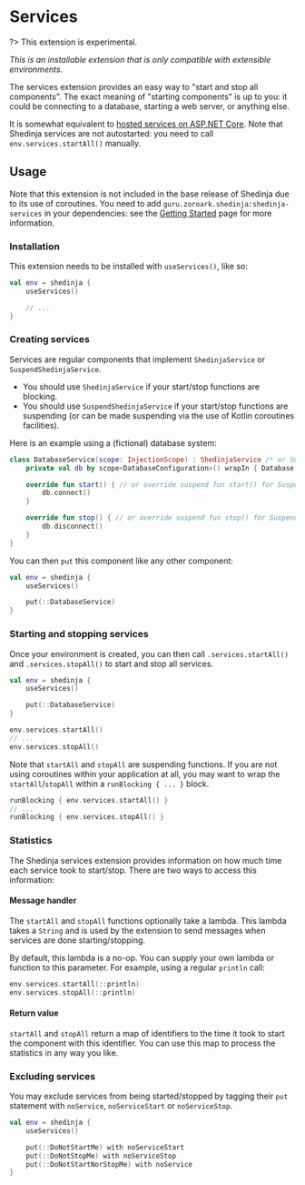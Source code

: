 # Services

?> This extension is experimental.

*This is an installable extension that is only compatible with extensible environments.*

The services extension provides an easy way to "start and stop all components". The exact meaning of "starting components" is up to you: it could be connecting to a database, starting a web server, or anything else.

It is somewhat equivalent to [hosted services on ASP.NET Core](https://docs.microsoft.com/en-us/aspnet/core/fundamentals/host/hosted-services). Note that Shedinja services are not autostarted: you need to call `env.services.startAll()` manually.

## Usage

Note that this extension is not included in the base release of Shedinja due to its use of coroutines. You need to add `guru.zoroark.shedinja:shedinja-services` in your dependencies: see the [Getting Started](GettingStarted.md) page for more information.

### Installation

This extension needs to be installed with `useServices()`, like so:

```kotlin
val env = shedinja {
    useServices()

    // ...
}
```

### Creating services

Services are regular components that implement `ShedinjaService` or `SuspendShedinjaService`.

* You should use `ShedinjaService` if your start/stop functions are blocking.
* You should use `SuspendShedinjaService` if your start/stop functions are suspending (or can be made suspending via the use of Kotlin coroutines facilities).

Here is an example using a (fictional) database system:

```kotlin
class DatabaseService(scope: InjectionScope) : ShedinjaService /* or SuspendShedinjaService */ {
    private val db by scope<DatabaseConfiguration>() wrapIn { Database(it) }

    override fun start() { // or override suspend fun start() for SuspendShedinjaService
        db.connect()
    }

    override fun stop() { // or override suspend fun stop() for SuspendShedinjaService
        db.disconnect()
    }
}
```

You can then `put` this component like any other component:

```kotlin
val env = shedinja {
    useServices()

    put(::DatabaseService)
}
```

### Starting and stopping services

Once your environment is created, you can then call `.services.startAll()` and `.services.stopAll()` to start and stop all services.


```kotlin
val env = shedinja {
    useServices()

    put(::DatabaseService)
}

env.services.startAll()
// ...
env.services.stopAll()
```

Note that `startAll` and `stopAll` are suspending functions. If you are not using coroutines within your application at all, you may want to wrap the `startAll`/`stopAll` within a `runBlocking { ... }` block.

```kotlin
runBlocking { env.services.startAll() }
// ...
runBlocking { env.services.stopAll() }
```

### Statistics

The Shedinja services extension provides information on how much time each service took to start/stop. There are two ways to access this information:

#### Message handler

The `startAll` and `stopAll` functions optionally take a lambda. This lambda takes a `String` and is used by the extension to send messages when services are done starting/stopping.

By default, this lambda is a no-op. You can supply your own lambda or function to this parameter. For example, using a regular `println` call:

```kotlin
env.services.startAll(::println)
env.services.stopAll(::println)
```

#### Return value

`startAll` and `stopAll` return a map of identifiers to the time it took to start the component with this identifier. You can use this map to process the statistics in any way you like.

### Excluding services

You may exclude services from being started/stopped by tagging their `put` statement with `noService`, `noServiceStart` or `noServiceStop`.

```kotlin
val env = shedinja {
    useServices()

    put(::DoNotStartMe) with noServiceStart
    put(::DoNotStopMe) with noServiceStop
    put(::DoNotStartNorStopMe) with noService
}
```